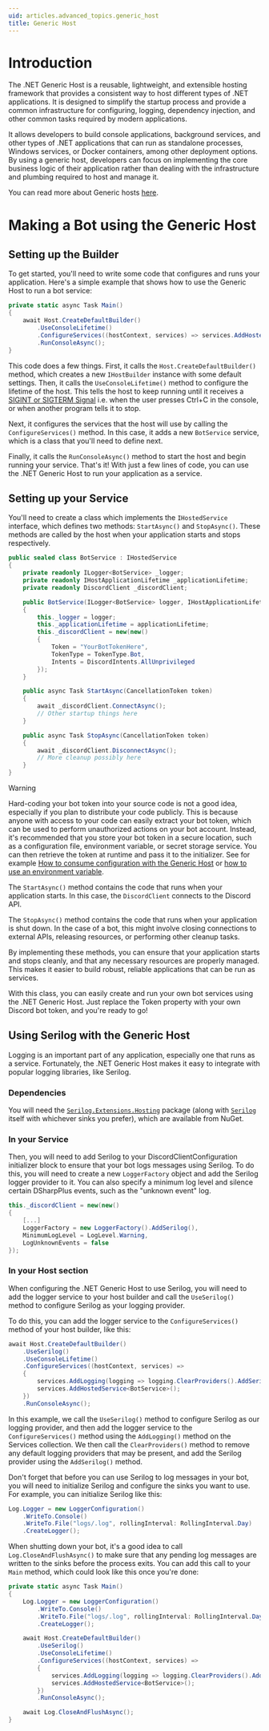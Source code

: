```yaml
---
uid: articles.advanced_topics.generic_host
title: Generic Host
---
```


# Introduction
The .NET Generic Host is a reusable, lightweight, and extensible hosting framework that provides a consistent way to host different types of .NET applications. It is designed to simplify the startup process and provide a common infrastructure for configuring, logging, dependency injection, and other common tasks required by modern applications.

It allows developers to build console applications, background services, and other types of .NET applications that can run as standalone processes, Windows services, or Docker containers, among other deployment options. By using a generic host, developers can focus on implementing the core business logic of their application rather than dealing with the infrastructure and plumbing required to host and manage it.

You can read more about Generic hosts [here](https://learn.microsoft.com/en-us/dotnet/core/extensions/generic-host).

# Making a Bot using the Generic Host
## Setting up the Builder
To get started, you'll need to write some code that configures and runs your application. Here's a simple example that shows how to use the Generic Host to run a bot service:
```cs
private static async Task Main()
{
    await Host.CreateDefaultBuilder()
        .UseConsoleLifetime()
        .ConfigureServices((hostContext, services) => services.AddHostedService<BotService>())
        .RunConsoleAsync();
}
```
This code does a few things. First, it calls the `Host.CreateDefaultBuilder()` method, which creates a new `IHostBuilder` instance with some default settings. Then, it calls the `UseConsoleLifetime()` method to configure the lifetime of the host. This tells the host to keep running until it receives a [SIGINT or SIGTERM Signal](https://en.wikipedia.org/wiki/Signal_(IPC)#SIGINT) i.e. when the user presses Ctrl+C in the console, or when another program tells it to stop.

Next, it configures the services that the host will use by calling the `ConfigureServices()` method. In this case, it adds a new `BotService` service, which is a class that you'll need to define next.

Finally, it calls the `RunConsoleAsync()` method to start the host and begin running your service. That's it! With just a few lines of code, you can use the .NET Generic Host to run your application as a service.

## Setting up your Service
You'll need to create a class which implements the `IHostedService` interface, which defines two methods: `StartAsync()` and `StopAsync()`. These methods are called by the host when your application starts and stops respectively.

```cs
public sealed class BotService : IHostedService
{
    private readonly ILogger<BotService> _logger;
    private readonly IHostApplicationLifetime _applicationLifetime;
    private readonly DiscordClient _discordClient;

    public BotService(ILogger<BotService> logger, IHostApplicationLifetime applicationLifetime)
    {
        this._logger = logger;
        this._applicationLifetime = applicationLifetime;
        this._discordClient = new(new()
        {
            Token = "YourBotTokenHere",
            TokenType = TokenType.Bot,
            Intents = DiscordIntents.AllUnprivileged
        });
    }

    public async Task StartAsync(CancellationToken token)
    {
        await _discordClient.ConnectAsync();
        // Other startup things here
    }

    public async Task StopAsync(CancellationToken token)
    {
        await _discordClient.DisconnectAsync();
        // More cleanup possibly here
    }
}
```
>[!WARNING]
> Hard-coding your bot token into your source code is not a good idea, especially if you plan to distribute your code publicly. This is because anyone with access to your code can easily extract your bot token, which can be used to perform unauthorized actions on your bot account.
>Instead, it's recommended that you store your bot token in a secure location, such as a configuration file, environment variable, or secret storage service. You can then retrieve the token at runtime and pass it to the initializer. See for example [How to consume configuration with the Generic Host](https://learn.microsoft.com/en-us/aspnet/core/fundamentals/configuration/?view=aspnetcore-7.0) or [how to use an environment variable](https://learn.microsoft.com/en-us/dotnet/api/system.environment.getenvironmentvariable?view=net-7.0). 

The `StartAsync()` method contains the code that runs when your application starts. In this case, the `DiscordClient` connects to the Discord API.

The `StopAsync()` method contains the code that runs when your application is shut down. In the case of a bot, this might involve closing connections to external APIs, releasing resources, or performing other cleanup tasks.

By implementing these methods, you can ensure that your application starts and stops cleanly, and that any necessary resources are properly managed. This makes it easier to build robust, reliable applications that can be run as services.

With this class, you can easily create and run your own bot services using the .NET Generic Host. Just replace the Token property with your own Discord bot token, and you're ready to go!

## Using Serilog with the Generic Host
Logging is an important part of any application, especially one that runs as a service. Fortunately, the .NET Generic Host makes it easy to integrate with popular logging libraries, like Serilog.

### Dependencies
You will need the [`Serilog.Extensions.Hosting`](https://www.nuget.org/packages/Serilog.Extensions.Hosting) package (along with [`Serilog`](https://www.nuget.org/packages/Serilog) itself with whichever sinks you prefer), which are available from NuGet.

### In your Service
Then, you will need to add Serilog to your DiscordClientConfiguration initializer block to ensure that your bot logs messages using Serilog. To do this, you will need to create a new `LoggerFactory` object and add the Serilog logger provider to it. You can also specify a minimum log level and silence certain DSharpPlus events, such as the "unknown event" log.
```cs
this._discordClient = new(new()
{
    [...]
    LoggerFactory = new LoggerFactory().AddSerilog(),
    MinimumLogLevel = LogLevel.Warning,
    LogUnknownEvents = false
});
```

### In your Host section
When configuring the .NET Generic Host to use Serilog, you will need to add the logger service to your host builder and call the `UseSerilog()` method to configure Serilog as your logging provider.

To do this, you can add the logger service to the `ConfigureServices()` method of your host builder, like this:
```cs
await Host.CreateDefaultBuilder()
    .UseSerilog()
    .UseConsoleLifetime()
    .ConfigureServices((hostContext, services) =>
    {
        services.AddLogging(logging => logging.ClearProviders().AddSerilog());
        services.AddHostedService<BotService>();
    })
    .RunConsoleAsync();
```
In this example, we call the `UseSerilog()` method to configure Serilog as our logging provider, and then add the logger service to the `ConfigureServices()` method using the `AddLogging()` method on the Services collection. We then call the `ClearProviders()` method to remove any default logging providers that may be present, and add the Serilog provider using the `AddSerilog()` method.

Don't forget that before you can use Serilog to log messages in your bot, you will need to initialize Serilog and configure the sinks you want to use. For example, you can initialize Serilog like this:
```cs
Log.Logger = new LoggerConfiguration()
    .WriteTo.Console()
    .WriteTo.File("logs/.log", rollingInterval: RollingInterval.Day)
    .CreateLogger();
```

When shutting down your bot, it's a good idea to call `Log.CloseAndFlushAsync()` to make sure that any pending log messages are written to the sinks before the process exits. You can add this call to your `Main` method, which could look like this once you're done:
```cs
private static async Task Main()
{
    Log.Logger = new LoggerConfiguration()
        .WriteTo.Console()
        .WriteTo.File("logs/.log", rollingInterval: RollingInterval.Day)
        .CreateLogger();

    await Host.CreateDefaultBuilder()
        .UseSerilog()
        .UseConsoleLifetime()
        .ConfigureServices((hostContext, services) =>
        {
            services.AddLogging(logging => logging.ClearProviders().AddSerilog());
            services.AddHostedService<BotService>();
        })
        .RunConsoleAsync();

    await Log.CloseAndFlushAsync();
}
```
